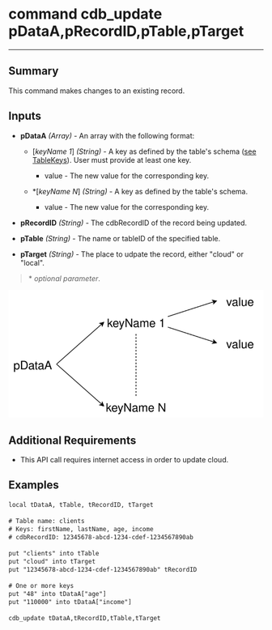 # command cdb_update pDataA,pRecordID,pTable,pTarget
---
## Summary
This command makes changes to an existing record.

## Inputs
* **pDataA** *(Array)* - An array with the following format:
    * [*keyName 1*] *(String)* - A key as defined by the table's schema ([see TableKeys](./TableKeys.md)). User must provide at least one key.
		* value - The new value for the corresponding key.
    
    * \*[*keyName N*] *(String)* - A key as defined by the table's schema.
    	* value - The new value for the corresponding key.

* **pRecordID** *(String)* - The cdbRecordID of the record being updated.

* **pTable** *(String)* - The name or tableID of the specified table.

* **pTarget** *(String)* - The place to udpate the record, either "cloud" or "local".

> \* _optional parameter_.

![UpdateInput](images/UpdateInput.svg)

## Additional Requirements
* This API call requires internet access in order to update cloud.

## Examples
```livecodeserver
local tDataA, tTable, tRecordID, tTarget

# Table name: clients
# Keys: firstName, lastName, age, income
# cdbRecordID: 12345678-abcd-1234-cdef-1234567890ab

put "clients" into tTable
put "cloud" into tTarget 
put "12345678-abcd-1234-cdef-1234567890ab" tRecordID

# One or more keys
put "48" into tDataA["age"]
put "110000" into tDataA["income"]
     
cdb_update tDataA,tRecordID,tTable,tTarget
```